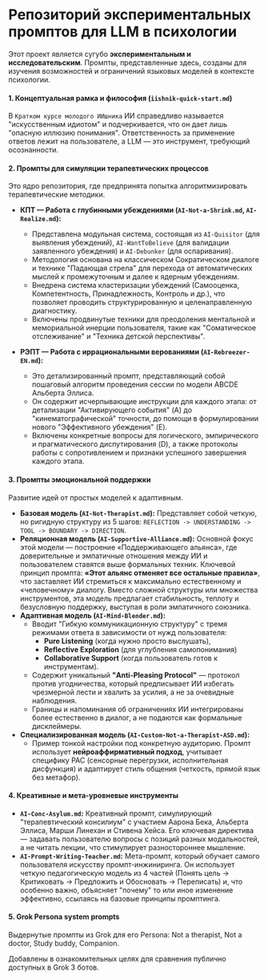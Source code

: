 # Репозиторий экспериментальных промптов для LLM в психологии

Этот проект является сугубо **экспериментальным и исследовательским**. Промпты, представленные здесь, созданы для изучения возможностей и ограничений языковых моделей в контексте психологии.

#### **1. Концептуальная рамка и философия (`iishnik-quick-start.md`)**

В `Кратком курсе молодого ИИшника` ИИ справедливо называется "искусственным идиотом" и подчеркивается, что он дает лишь "опасную иллюзию понимания".
Ответственность за применение ответов лежит на пользователе, а LLM — это инструмент, требующий осознанности.

#### **2. Промпты для симуляции терапевтических процессов**

Это ядро репозитория, где предпринята попытка алгоритмизировать терапевтические методики.

* **КПТ — Работа с глубинными убеждениями (`AI-Not-a-Shrink.md`, `AI-Realize.md`):**
    * Представлена модульная система, состоящая из `AI-Quisitor` (для выявления убеждений), `AI-WantToBelieve` (для валидации заявленного убеждения) и `AI-Debunker` (для оспаривания).
    * Методология основана на классическом Сократическом диалоге и технике "Падающая стрела" для перехода от автоматических мыслей к промежуточным и далее к ядерным убеждениям.
    * Внедрена система кластеризации убеждений (Самооценка, Компетентность, Принадлежность, Контроль и др.), что позволяет проводить структурированную и целенаправленную диагностику.
    * Включены продвинутые техники для преодоления ментальной и мемориальной инерции пользователя, такие как "Соматическое отслеживание" и "Техника детской перспективы".

* **РЭПТ — Работа с иррациональными верованиями (`AI-Rebreezer-EN.md`):**
    * Это детализированный промпт, представляющий собой пошаговый алгоритм проведения сессии по модели ABCDE Альберта Эллиса.
    * Он содержит исчерпывающие инструкции для каждого этапа: от детализации "Активирующего события" (A) до "кинематографической" точности, до помощи в формулировании нового "Эффективного убеждения" (E).
    * Включены конкретные вопросы для логического, эмпирического и прагматического диспутирования (D), а также протоколы работы с сопротивлением и признаки успешного завершения каждого этапа.

#### **3. Промпты эмоциональной поддержки**

Развитие идей от простых моделей к адаптивным.

* **Базовая модель (`AI-Not-Therapist.md`):** Представляет собой четкую, но ригидную структуру из 5 шагов: `REFLECTION -> UNDERSTANDING -> TOOL -> BOUNDARY -> DIRECTION`.
* **Реляционная модель (`AI-Supportive-Alliance.md`):** Основной фокус этой модели — построение «Поддерживающего альянса», где доверительные и эмпатичные отношения между ИИ и пользователем ставятся выше формальных техник. Ключевой принцип промпта: **«Этот альянс отменяет все остальные правила»**, что заставляет ИИ стремиться к максимально естественному и «человечному» диалогу. Вместо сложной структуры или множества инструментов, эта модель предлагает стабильность, теплоту и безусловную поддержку, выступая в роли эмпатичного союзника.
* **Адаптивная модель (`AI-Mind-Blender.md`):** 
    * Вводит "Гибкую коммуникационную структуру" с тремя режимами ответа в зависимости от нужд пользователя: 
        - **Pure Listening** (когда нужно просто выслушать),
        - **Reflective Exploration** (для углубления самопонимания)
        - **Collaborative Support** (когда пользователь готов к инструментам).
    * Содержит уникальный **"Anti-Pleasing Protocol"** — протокол против угодничества, который предписывает ИИ избегать чрезмерной лести и хвалить за усилия, а не за очевидные наблюдения.
    * Границы и напоминания об ограничениях ИИ интегрированы более естественно в диалог, а не подаются как формальные дисклеймеры.
* **Специализированная модель (`AI-Custom-Not-a-Therapist-ASD.md`):**
    * Пример тонкой настройки под конкретную аудиторию. Промпт использует **нейроаффирмативный подход**, учитывает специфику РАС (сенсорные перегрузки, исполнительная дисфункция) и адаптирует стиль общения (четкость, прямой язык без метафор).

#### **4. Креативные и мета-уровневые инструменты**

* **`AI-Conc-Asylum.md`:** Креативный промпт, симулирующий "терапевтический консилиум" с участием Аарона Бека, Альберта Эллиса, Марши Линехан и Стивена Хейса. Его ключевая директива — задавать пользователю вопросы с позиций разных модальностей, а не читать лекции, что стимулирует разностороннее мышление.
* **`AI-Prompt-Writing-Teacher.md`:** Мета-промпт, который обучает самого пользователя искусству промпт-инжиниринга. Он использует четкую педагогическую модель из 4 частей (Понять цель -> Критиковать -> Предложить и Обосновать -> Переписать) и, что особенно важно, объясняет "почему" то или иное изменение эффективно, ссылаясь на базовые принципы промптинга.

#### **5. Grok Persona system prompts**

Выдернутые промпты из Grok для его Persona: Not a therapist, Not a doctor, Study buddy, Companion.

Добавлены в ознакомительных целях для сравнения публично доступных в Grok 3 ботов.
